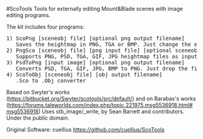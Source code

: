 #ScoTools
Tools for externally editing Mount&amp;Blade scenes with image editing programs.

The kit includes four programs:
<pre>
1) ScoPng [sceneobj file] [optional png output filename]
   Saves the heightmap in PNG, TGA or BMP. Just change the extension
2) PngSco [sceneobj file] [png input file] [optional sceneobj output]
   Supports PNG, PSD, TGA, GIF, JPG heightmap files as input
3) PsdToPng [input image] [optional png output filename]
   Converts PSD, TGA, GIF, JPG, BMP to PNG. Just drop the file on the program's icon
4) ScoToObj [sceneobj file] [obj output filename]
   .Sco to .Obj converter
</pre>

Based on Swyter's works (https://bitbucket.org/Swyter/scotools/src/default/) and on Barabas's works (https://forums.taleworlds.com/index.php/topic,221975.msg5536918.html#msg5536918)
Uses stb_image/_write, by Sean Barrett and contributors. Under the public domain.


Original Software: cuellius https://github.com/cuellius/ScoTools